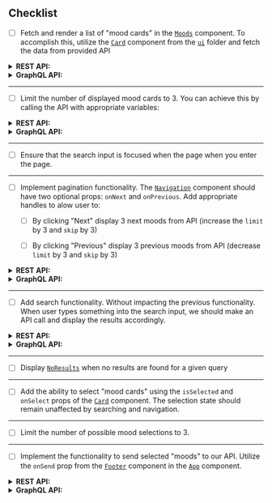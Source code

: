 ## Checklist

- [ ] Fetch and render a list of "mood cards" in the [`Moods`](./src/components/Moods.tsx) component. To accomplish this, utilize the [`Card`](./src/ui/Card.tsx) component from the [`ui`](./src/ui/) folder and fetch the data from provided API


<details>
<summary><strong>REST API:</strong></summary>
<p></p>

**Request:**


_GET_ request should be send to http://localhost:4000/api/moods

**Types:**

Types for the REST response can be found in [./src/types/rest/index.ts](./src/types/rest/index.ts)

**Example response**


```json
{
  "moods": [
    {
      "id": "1a2b3c",
      "emoji": "😊",
      "title": "Happy",
      "description": "Feeling joyful, content, or delighted."
    }
  ],
  "pagination": {
    "limit": "1",
    "count": 40
  }
}
```
</details>

<details>
<summary><strong>GraphQL API:</strong></summary>
<p></p>

> To run `<App />` in GraphQL mode go to [./src/main.tsx](./src/main.tsx) and change `Root` to `<Root type="graphql">`

**Request:**

Apollo client is already setup, so you can jump straight in to writing `useQuery` hook.

**Types:**

Types for the GraphQL response can be found in [./src/types/graphql/index.ts](./src/types/graphql/index.ts)

**Example response**


```json
{
  "data": {
    "getMoods": {
      "moods": [
        {
          "description": "Feeling joyful, content, or delighted.",
          "id": "1a2b3c",
          "emoji": "😊",
          "title": "Happy"
        }
      ],
      "pagination": {
        "count": 40,
        "limit": 1,
        "skip": 0
      }
    }
  }
}
```
</details>

--- 

- [ ] Limit the number of displayed mood cards to 3. You can achieve this by calling the API with appropriate variables:

<details>
<summary><strong>REST API:</strong></summary>
<p></p>

Add query parameter to url `limit=3`.
</details>

<details>
<summary><strong>GraphQL API:</strong></summary>
<p></p>

Add query variable `{"limit": 3}`.
</details>

---

- [ ] Ensure that the search input is focused when the page when you enter the page.

---

- [ ] Implement pagination functionality. The [`Navigation`](./src/ui/Navigation.tsx) component should have two optional props: `onNext` and `onPrevious`. Add appropriate handles to alow user to: 

  - [ ] By clicking "Next" display 3 next moods from API (increase the `limit` by 3 and `skip` by 3)

  - [ ] By clicking "Previous" display 3 previous moods from API (decrease `limit` by 3 and `skip` by 3)

<details>
<summary><strong>REST API:</strong></summary>
<p></p>

Extend query variables by adding `&skip=3`.
</details>

<details>
<summary><strong>GraphQL API:</strong></summary>
<p></p>

Extend query variables by adding `{"skip": 3}`.
</details>

---

- [ ] Add search functionality. Without impacting the previous functionality. When user types something into the search input, we should make an API call and display the results accordingly.

<details>
<summary><strong>REST API:</strong></summary>
<p></p>

Request variables should be set to `?limit=3&search="<search_query>"`
</details>

<details>
<summary><strong>GraphQL API:</strong></summary>
<p></p>

Query variables should be set to `{"limit": 3, "search": "<search_query>"}"`
</details>

---

- [ ] Display [`NoResults`](./src/ui/NoResults.tsx) when no results are found for a given query

---

- [ ] Add the ability to select "mood cards" using the `isSelected` and `onSelect` props of the [`Card`](./src/ui/Card.tsx) component. The selection state should remain unaffected by searching and navigation.

---

- [ ] Limit the number of possible mood selections to 3. 

---

- [ ] Implement the functionality to send selected "moods" to our API. Utilize the `onSend` prop from the [`Footer`](./src/ui/Footer.tsx) component in the [`App`](./src/App.tsx) component.

<details>
<summary><strong>REST API:</strong></summary>
<p></p>

Send POST request to http://localhost:4000/api/moods/current with `{body: { moodIds: [<ids>] }}`. 
</details>


<details>
<summary><strong>GraphQL API:</strong></summary>
<p></p>

Send mutation with selected moods ids `saveCurrentMoods(moodsIds: [ID!]!)`.
</details>
